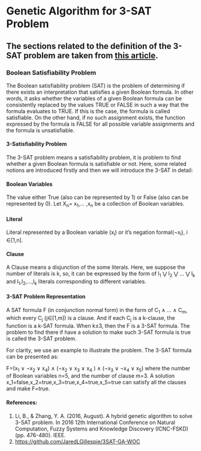 # Genetic Algorithm for 3-SAT Problem

## The sections related to the definition of the 3-SAT problem are taken from [this article](https://ieeexplore.ieee.org/abstract/document/7603220).
### Boolean Satisfiability Problem

The Boolean satisfiability problem (SAT) is the problem of determining if there exists an interpretation that satisfies a given Boolean formula. In other words, it asks whether the variables of a given Boolean formula can be consistently replaced by the values TRUE or FALSE in such a way that the formula evaluates to TRUE. If this is the case, the formula is called satisfiable. On the other hand, if no such assignment exists, the function expressed by the formula is FALSE for all possible variable assignments and the formula is unsatisfiable.

#### 3-Satisfiability Problem

The 3-SAT problem means a satisfiability problem, it is problem to find whether a given Boolean formula is satisfiable or not. Here, some related notions are introduced firstly and then we will introduce the 3-SAT in detail:

#### Boolean Variables
The value either True (also can be represented by 1) or False (also can be represented by 0). Let X<sub>n</sub>= x<sub>1</sub>,… ,x<sub>n</sub>   be a collection of Boolean variables.

#### Literal
Literal represented by a Boolean variable (x<sub>i</sub>) or it’s negation formal(¬x<sub>i</sub>), i ∈[1,n].

#### Clause

A Clause means a disjunction of the some literals. Here, we suppose the number of literals is k, so, it can be expressed by the form of l<sub>1</sub> ⋁ l<sub>2</sub> ⋁ ... ⋁ l<sub>k</sub> and l<sub>1</sub>,l<sub>2</sub>,…,l<sub>k</sub> literals corresponding to different variables.

#### 3-SAT Problem Representation

A SAT formula F (in conjunction normal form) in the form of C<sub>1</sub> ∧ … ∧ C<sub>m</sub>, which every C<sub>j</sub> (j∈[1,m]) is a clause. And if each C<sub>j</sub> is a k-clause, the function is a k-SAT formula. When k≤3, then the F is a 3-SAT formula. The problem to find there if have a solution to make such 3-SAT formula is true is called the 3-SAT problem.

For clarity, we use an example to illustrate the problem. The 3-SAT formula can be presented as:

F=(x<sub>1</sub> ∨ ¬x<sub>2</sub> ∨ x<sub>4</sub>) ∧ (¬x<sub>2</sub> ∨ x<sub>3</sub> ∨ x<sub>4</sub> ) ∧ (¬x<sub>3</sub> ∨ ¬x<sub>4</sub> ∨ x<sub>5</sub>)
where the number of Boolean variables n=5, and the number of clause m=3. A solution x_1=false,x_2=true,x_3=true,x_4=true,x_5=true can satisfy all the clauses and make F=true.

#### References:
1. Li, B., & Zhang, Y. A. (2016, August). A hybrid genetic algorithm to solve 3-SAT problem. In 2016 12th International Conference on Natural Computation, Fuzzy Systems and Knowledge Discovery (ICNC-FSKD) (pp. 476-480). IEEE.
2. https://github.com/JaredLGillespie/3SAT-GA-WOC


